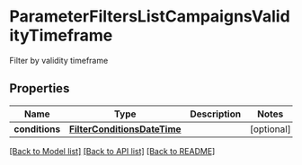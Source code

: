 # ParameterFiltersListCampaignsValidityTimeframe

Filter by validity timeframe

## Properties

Name | Type | Description | Notes
------------ | ------------- | ------------- | -------------
**conditions** | [**FilterConditionsDateTime**](FilterConditionsDateTime.md) |  | [optional] 

[[Back to Model list]](../README.md#documentation-for-models) [[Back to API list]](../README.md#documentation-for-api-endpoints) [[Back to README]](../README.md)



